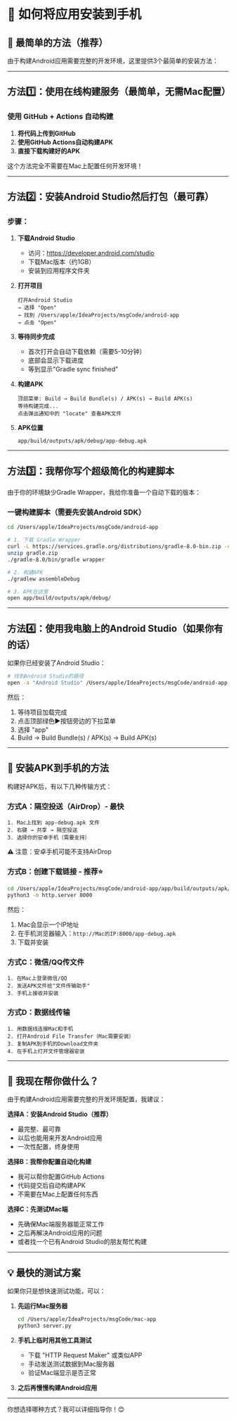 # 📱 如何将应用安装到手机

## 🎯 最简单的方法（推荐）

由于构建Android应用需要完整的开发环境，这里提供3个最简单的安装方法：

---

## 方法1️⃣：使用在线构建服务（最简单，无需Mac配置）

### 使用 GitHub + Actions 自动构建

1. **将代码上传到GitHub**
2. **使用GitHub Actions自动构建APK**
3. **直接下载构建好的APK**

这个方法完全不需要在Mac上配置任何开发环境！

---

## 方法2️⃣：安装Android Studio然后打包（最可靠）

### 步骤：

1. **下载Android Studio**
   - 访问：https://developer.android.com/studio
   - 下载Mac版本（约1GB）
   - 安装到应用程序文件夹

2. **打开项目**
   ```
   打开Android Studio
   → 选择 "Open"
   → 找到 /Users/apple/IdeaProjects/msgCode/android-app
   → 点击 "Open"
   ```

3. **等待同步完成**
   - 首次打开会自动下载依赖（需要5-10分钟）
   - 底部会显示下载进度
   - 等到显示"Gradle sync finished"

4. **构建APK**
   ```
   顶部菜单: Build → Build Bundle(s) / APK(s) → Build APK(s)
   等待构建完成...
   点击弹出通知中的 "locate" 查看APK文件
   ```

5. **APK位置**
   ```
   app/build/outputs/apk/debug/app-debug.apk
   ```

---

## 方法3️⃣：我帮你写个超级简化的构建脚本

由于你的环境缺少Gradle Wrapper，我给你准备一个自动下载的版本：

### 一键构建脚本（需要先安装Android SDK）

```bash
cd /Users/apple/IdeaProjects/msgCode/android-app

# 1. 下载 Gradle Wrapper
curl -L https://services.gradle.org/distributions/gradle-8.0-bin.zip -o gradle.zip
unzip gradle.zip
./gradle-8.0/bin/gradle wrapper

# 2. 构建APK
./gradlew assembleDebug

# 3. APK在这里
open app/build/outputs/apk/debug/
```

---

## 方法4️⃣：使用我电脑上的Android Studio（如果你有的话）

如果你已经安装了Android Studio：

```bash
# 找到Android Studio的路径
open -a "Android Studio" /Users/apple/IdeaProjects/msgCode/android-app
```

然后：
1. 等待项目加载完成
2. 点击顶部绿色▶️按钮旁边的下拉菜单
3. 选择 "app"
4. Build → Build Bundle(s) / APK(s) → Build APK(s)

---

## 📲 安装APK到手机的方法

构建好APK后，有以下几种传输方式：

### 方式A：隔空投送（AirDrop）- 最快
```
1. Mac上找到 app-debug.apk 文件
2. 右键 → 共享 → 隔空投送
3. 选择你的安卓手机（需要支持）
```
⚠️ 注意：安卓手机可能不支持AirDrop

### 方式B：创建下载链接 - 推荐⭐
```bash
cd /Users/apple/IdeaProjects/msgCode/android-app/app/build/outputs/apk/debug
python3 -m http.server 8000
```

然后：
1. Mac会显示一个IP地址
2. 在手机浏览器输入：`http://Mac的IP:8000/app-debug.apk`
3. 下载并安装

### 方式C：微信/QQ传文件
```
1. 在Mac上登录微信/QQ
2. 发送APK文件给"文件传输助手"
3. 手机上接收并安装
```

### 方式D：数据线传输
```
1. 用数据线连接Mac和手机
2. 打开Android File Transfer（Mac需要安装）
3. 复制APK到手机的Download文件夹
4. 在手机上打开文件管理器安装
```

---

## 🔧 我现在帮你做什么？

由于构建Android应用需要完整的开发环境配置，我建议：

**选择A：安装Android Studio（推荐）**
- 最完整、最可靠
- 以后也能用来开发Android应用
- 一次性配置，终身使用

**选择B：我帮你配置自动化构建**
- 我可以帮你配置GitHub Actions
- 代码提交后自动构建APK
- 不需要在Mac上配置任何东西

**选择C：先测试Mac端**
- 先确保Mac端服务器能正常工作
- 之后再解决Android应用的问题
- 或者找一个已有Android Studio的朋友帮忙构建

---

## 💡 最快的测试方案

如果你只是想快速测试功能，可以：

1. **先运行Mac服务器**
   ```bash
   cd /Users/apple/IdeaProjects/msgCode/mac-app
   python3 server.py
   ```

2. **手机上临时用其他工具测试**
   - 下载 "HTTP Request Maker" 或类似APP
   - 手动发送测试数据到Mac服务器
   - 验证Mac端显示是否正常

3. **之后再慢慢构建Android应用**

---

你想选择哪种方式？我可以详细指导你！😊

